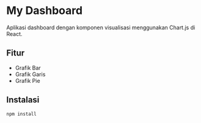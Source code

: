 # My Dashboard

Aplikasi dashboard dengan komponen visualisasi menggunakan Chart.js di React.

## Fitur
- Grafik Bar
- Grafik Garis
- Grafik Pie

## Instalasi
```bash
npm install
